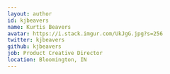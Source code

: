 ```yaml
---
layout: author
id: kjbeavers
name: Kurtis Beavers
avatar: https://i.stack.imgur.com/UkJgG.jpg?s=256
twitter: kjbeavers
github: kjbeavers
job: Product Creative Director
location: Bloomington, IN
---
```

